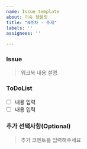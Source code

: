 ```yaml
---
name: Issue template
about: 이슈 템플릿
title: "N주차 - 주제"
labels: ''
assignees: ''

---
```


### Issue

> 워크북 내용 설명

### ToDoList

- [ ] 내용 입력
- [ ] 내용 입력

### 추가 선택사항(Optional)

> 추가 코멘트를 입력해주세요
